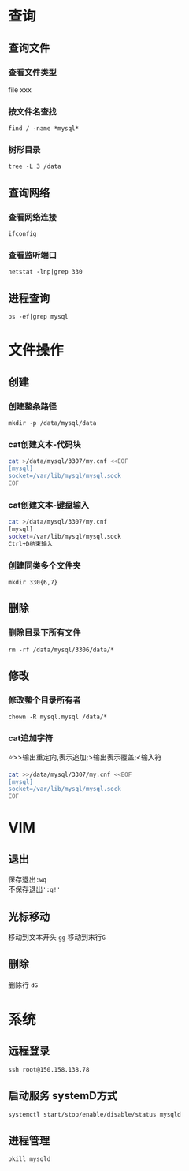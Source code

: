 # 查询
## 查询文件
### 查看文件类型
file xxx
### 按文件名查找
`find / -name *mysql*`
### 树形目录
`tree -L 3 /data`
## 查询网络
### 查看网络连接
`ifconfig`
### 查看监听端口
`netstat -lnp|grep 330`
## 进程查询
`ps -ef|grep mysql`


# 文件操作
## 创建
### 创建整条路径
`mkdir -p /data/mysql/data`
### cat创建文本-代码块
```sh
cat >/data/mysql/3307/my.cnf <<EOF
[mysql]
socket=/var/lib/mysql/mysql.sock
EOF
```
### cat创建文本-键盘输入
```sh
cat >/data/mysql/3307/my.cnf
[mysql]
socket=/var/lib/mysql/mysql.sock
Ctrl+D结束输入
```
### 创建同类多个文件夹
`mkdir 330{6,7}`
## 删除
### 删除目录下所有文件
`rm -rf /data/mysql/3306/data/*`
## 修改
### 修改整个目录所有者
`chown -R mysql.mysql /data/*`
### cat追加字符
⭐>>输出重定向,表示追加;>输出表示覆盖;<输入符
```sh
cat >>/data/mysql/3307/my.cnf <<EOF
[mysql]
socket=/var/lib/mysql/mysql.sock
EOF
```
# VIM
## 退出
保存退出`:wq`\
不保存退出`':q!'`
## 光标移动
移动到文本开头 `gg`
移动到末行`G`
## 删除
删除行 `dG`
# 系统
## 远程登录
`ssh root@150.158.138.78`
## 启动服务 systemD方式
`systemctl start/stop/enable/disable/status mysqld`
## 进程管理
`pkill mysqld`